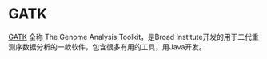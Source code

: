 # GATK

[GATK](https://www.broadinstitute.org/gatk/index.php) 全称 The Genome Analysis Toolkit，是Broad Institute开发的用于二代重测序数据分析的一款软件，包含很多有用的工具，用Java开发。